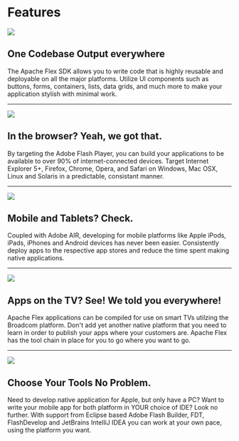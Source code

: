 <!--
 
 Licensed to the Apache Software Foundation (ASF) under one or more
 contributor license agreements.  See the NOTICE file distributed with
 this work for additional information regarding copyright ownership.
 The ASF licenses this file to You under the Apache License, Version 2.0
 (the "License"); you may not use this file except in compliance with
 the License.  You may obtain a copy of the License at
 
 http://www.apache.org/licenses/LICENSE-2.0
 
 Unless required by applicable law or agreed to in writing, software
 distributed under the License is distributed on an "AS IS" BASIS,
 WITHOUT WARRANTIES OR CONDITIONS OF ANY KIND, either express or implied.
 See the License for the specific language governing permissions and
 limitations under the License.
 
-->
# Features

<div class="featurette">
    <img class="featurette-image pull-right" src="images/logo-512.jpg"/>
    <h2 class="featurette-heading">One Codebase <span class="muted">Output everywhere</span></h2>
    <p class="lead">The Apache Flex SDK allows you to write code that is highly reusable and deployable on all the major platforms.  Utilize UI components such as buttons, forms, containers, lists, data grids, and much more to make your application stylish with minimal work.</p>
</div>

<hr />

<div class="featurette">
    <img class="featurette-image pull-left" src="images/desktop-512.jpg"/>
    <h2 class="featurette-heading">In the browser? <span class="muted">Yeah, we got that.</span></h2>
    <p class="lead">By targeting the Adobe Flash Player, you can build your applications to be available to over 90% of internet-connected devices.  Target Internet Explorer 5+, Firefox, Chrome, Opera, and Safari on Windows, Mac OSX, Linux and Solaris in a predictable, consistant manner. </p>
</div>

<hr />

<div class="featurette">
    <img class="featurette-image pull-right" src="images/mobile-512.jpg"/>
    <h2 class="featurette-heading">Mobile and Tablets? <span class="muted">Check.</span></h2>
    <p class="lead">Coupled with Adobe AIR, developing for mobile platforms like Apple iPods, iPads, iPhones and Android devices has never been easier. Consistently deploy apps to the respective app stores and reduce the time spent making native applications.</p>
</div>

<hr />

<div class="featurette">
    <img class="featurette-image pull-left" src="images/tv-512.jpg"/>
    <h2 class="featurette-heading">Apps on the TV? <span class="muted">See! We told you everywhere!</span></h2>
    <p class="lead">Apache Flex applications can be compiled for use on smart TVs utilzing the Broadcom platform.  Don't add yet another native platform that you need to learn in order to publish your apps where your customers are.  Apache Flex has the tool chain in place for you to go where you want to go.</p>
</div>

<hr />

<div class="featurette">
    <img class="featurette-image pull-right" src="images/developer-512.png"/>
    <h2 class="featurette-heading">Choose Your Tools <span class="muted">No Problem.</span></h2>
    <p class="lead">Need to develop native application for Apple, but only have a PC?  Want to write your mobile app for both platform in YOUR choice of IDE?  Look no further.  With support from Eclipse based Adobe Flash Builder, FDT, FlashDevelop and JetBrains IntelliJ IDEA you can work at your own pace, using the platform you want.</p>
</div>
